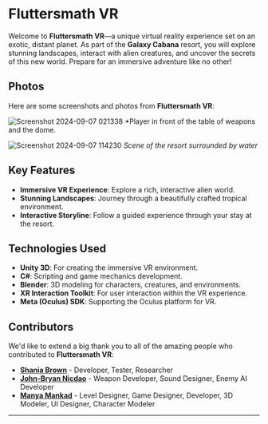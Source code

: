 # Fluttersmath VR

Welcome to **Fluttersmath VR**—a unique virtual reality experience set on an exotic, distant planet. As part of the **Galaxy Cabana** resort, you will explore stunning landscapes, interact with alien creatures, and uncover the secrets of this new world. Prepare for an immersive adventure like no other!

## Photos
Here are some screenshots and photos from **Fluttersmath VR**:

![Screenshot 2024-09-07 021338](https://github.com/user-attachments/assets/0a2fbaeb-bf4c-4d45-9d54-85bd44587308)
*Player in front of the table of weapons and the dome.

![Screenshot 2024-09-07 114230](https://github.com/user-attachments/assets/1599dab3-a3a1-499c-8326-953ad47c2e97)
*Scene of the resort surrounded by water*


## Key Features
- **Immersive VR Experience**: Explore a rich, interactive alien world.
- **Stunning Landscapes**: Journey through a beautifully crafted tropical environment.
- **Interactive Storyline**: Follow a guided experience through your stay at the resort.

## Technologies Used
- **Unity 3D**: For creating the immersive VR environment.
- **C#**: Scripting and game mechanics development.
- **Blender**: 3D modeling for characters, creatures, and environments.
- **XR Interaction Toolkit**: For user interaction within the VR experience.
- **Meta (Oculus) SDK**: Supporting the Oculus platform for VR.



## Contributors
We'd like to extend a big thank you to all of the amazing people who contributed to **Fluttersmath VR**:

- [**Shania Brown**](https://github.com/ShaniaB417) - Developer, Tester, Researcher
- [**John-Bryan Nicdao**](https://github.com/Lunarking030) - Weapon Developer, Sound Designer, Enemy AI Developer
- [**Manya Mankad**](https://www.linkedin.com/in/manya-mankad-91a78b203/) - Level Designer, Game Designer, Developer, 3D Modeler, UI Designer, Character Modeler


---










